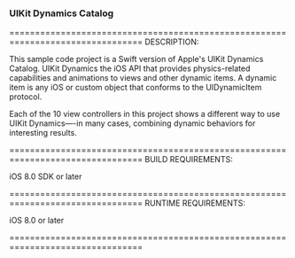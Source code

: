 ### UIKit Dynamics Catalog ###

================================================================================
DESCRIPTION:

This sample code project is a Swift version of Apple's UIKit Dynamics Catalog. UIKit Dynamics the iOS API that provides physics-related capabilities and animations to views and other dynamic items. A dynamic item is any iOS or custom object that conforms to the UIDynamicItem protocol.

Each of the 10 view controllers in this project shows a different way to use UIKit Dynamics—-in many cases, combining dynamic behaviors for interesting results. 

================================================================================
BUILD REQUIREMENTS:

iOS 8.0 SDK or later

================================================================================
RUNTIME REQUIREMENTS:

iOS 8.0 or later

================================================================================




